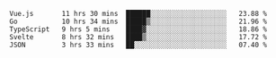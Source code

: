 <!--START_SECTION:waka-->
```text
Vue.js       11 hrs 30 mins  ██████░░░░░░░░░░░░░░░░░░░   23.88 % 
Go           10 hrs 34 mins  █████▒░░░░░░░░░░░░░░░░░░░   21.96 % 
TypeScript   9 hrs 5 mins    ████▓░░░░░░░░░░░░░░░░░░░░   18.86 % 
Svelte       8 hrs 32 mins   ████▒░░░░░░░░░░░░░░░░░░░░   17.72 % 
JSON         3 hrs 33 mins   ██░░░░░░░░░░░░░░░░░░░░░░░   07.40 % 
```
<!--END_SECTION:waka-->
